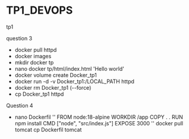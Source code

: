 # TP1_DEVOPS
tp1

question 3

- docker pull httpd
- docker images
- mkdir docker tp 
- nano docker tp/html/index.html
'Hello world'
- docker volume create Docker_tp1
- docker run -d -v Docker_tp1:/LOCAL_PATH httpd
- docker rm Docker_tp1 (--force)
- cp Docker_tp1 httpd

Question 4 
- nano Dockerfil
''
FROM node:18-alpine
WORKDIR /app
COPY .  .
RUN npm install
CMD ["node", "src/index.js"]
EXPOSE 3000
''
docker pull tomcat
cp  Dockerfil tomcat
